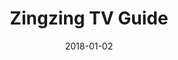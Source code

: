 ---
layout: site
title: "Zingzing TV Guide"
date: 2018-01-02
categories: [community]
version: 4.2.4
major: 4
minor: 2
patch: 4
slug: zingzing-tv-guide
link: https://www.zingzing.co.uk/
submitter: lpolepeddi
permalink: /sites/:slug
---